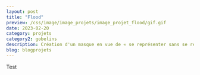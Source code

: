 ```yaml
---
layout: post
title: "Flood"
preview: /css/image/image_projets/image_projet_flood/gif.gif
date: 2023-02-20
category: projets 
category2: gobelins
description: Création d'un masque en vue de « se représenter sans se représenter » 
blog: blogprojets
---
```


Test
